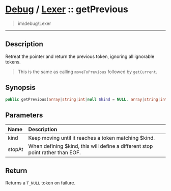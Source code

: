 # [Debug](debug.md) / [Lexer](debug-Lexer.md) :: getPrevious
 > im\debug\Lexer
____

## Description
Retreat the pointer and return the previous token, ignoring all ignorable tokens.

 > This is the same as calling `moveToPrevious` followed by `getCurrent`.  

## Synopsis
```php
public getPrevious(array|string|int|null $kind = NULL, array|string|int $stopAt = ' '): PhpToken
```

## Parameters
| Name | Description |
| :--- | :---------- |
| kind | Keep moving until it reaches a token matching $kind. |
| stopAt | When defining $kind, this will define a different stop point rather than EOF. |

## Return
Returns a `T_NULL` token on failure.
